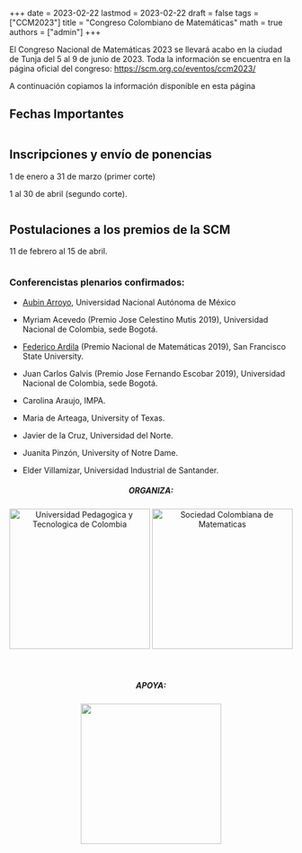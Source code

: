 +++
date      = 2023-02-22
lastmod   = 2023-02-22
draft     = false
tags      = ["CCM2023"]
title     = "Congreso Colombiano de Matemáticas"
math      = true
authors = ["admin"]
+++

El Congreso Nacional de Matemáticas 2023 se llevará acabo en la ciudad de Tunja del 5 al 9 de junio de 2023. Toda la información se encuentra en la página oficial del congreso: https://scm.org.co/eventos/ccm2023/

A continuación copiamos la información disponible en esta página

## Fechas Importantes

<div class="row">
  <div class="column">
    <h2>Inscripciones y envío de ponencias</h2>
    <p>1 de enero a 31 de marzo (primer corte)</p>
    <p>1 al 30 de abril (segundo corte). </p>
  </div>
  <div class="column">
    <h2>Postulaciones a los premios de la SCM</h2>
    <p>11 de febrero al 15 de abril.</p>
  </div>
</div>


### Conferencistas plenarios confirmados:

* [Aubin Arroyo](https://paginas.matcuer.unam.mx/aubinarroyo/),
Universidad Nacional Autónoma de México

* Myriam Acevedo (Premio Jose Celestino Mutis 2019),
Universidad Nacional de Colombia, sede Bogotá.

* [Federico Ardila](http://fardila.com/) (Premio Nacional de Matemáticas 2019),
San Francisco State University.

* Juan Carlos Galvis (Premio Jose Fernando Escobar 2019),
Universidad Nacional de Colombia, sede Bogotá.

* Carolina Araujo,
IMPA.

* Maria de Arteaga,
University of Texas.

* Javier de la Cruz,
Universidad del Norte.

* Juanita Pinzón,
University of Notre Dame.

* Elder Villamizar,
Universidad Industrial de Santander.


<section>	
	<center>
		<h5 class="sppb-addon-title sppb-feature-box-title sppb-media-heading">ORGANIZA:</h5>
		<img width="250" src="https://scm.org.co/eventos/ccm2023/images/uptc_log_2021.png" alt="Universidad Pedagogica y Tecnologica de Colombia">
		<img width="250" src="https://scm.org.co/eventos/ccm2023/images/scm-footer.png" alt="Sociedad Colombiana de Matematicas">
	</center>
</section>
<br><br>
<section>	
	<center>
		<h5 class="sppb-addon-title sppb-feature-box-title sppb-media-heading">APOYA:</h5>
		<img src="https://scm.org.co/eventos/ccm2023/images/uniandes-math.png"  width="250">
	</center>
</section>
